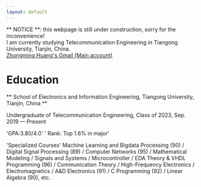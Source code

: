 ```yaml
---
layout: default    
---
```


** NOTICE **: this webpage is still under construction, sorry for the inconvenience!      
I am currently studying Telecommunication Engineering in Tiangong University, Tianjin, China.       
[Zhongming Huang's Gmail (Main account)](reavenhuang@gmail.com)   

# Education      
** School of Electronics and Information Engineering, Tiangong University, Tianjin, China **      

Undergraduate of Telecommunication Engineering, Class of 2023, Sep. 2019 — Present       

'GPA:3.80/4.0' ' Rank: Top 1.6% in major'

'Specialized Courses' Machine Learning and Bigdata Processing (90) / Digital Signal Processing (89) / Computer Networks (95) / Mathematical Modeling / Signals and Systems / Microcontroller / EDA Theory & VHDL Programming (96) / Communication Theory / High-Frequency Electronics / Electromagnetics / A&D Electronics (91) / C Programming (92) / Linear Algebra (90), etc.        



